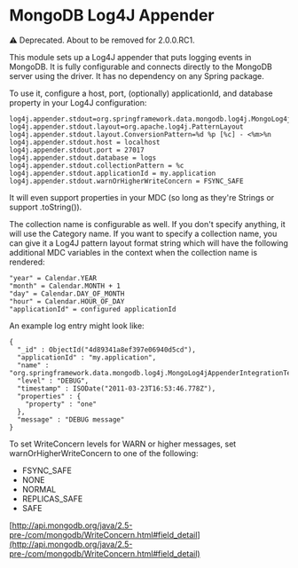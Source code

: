 # MongoDB Log4J Appender

:warning: Deprecated. About to be removed for 2.0.0.RC1.

This module sets up a Log4J appender that puts logging events in MongoDB. It is fully configurable
and connects directly to the MongoDB server using the driver. It has no dependency on any Spring package.

To use it, configure a host, port, (optionally) applicationId, and database property in your Log4J configuration:

    log4j.appender.stdout=org.springframework.data.mongodb.log4j.MongoLog4jAppender
    log4j.appender.stdout.layout=org.apache.log4j.PatternLayout
    log4j.appender.stdout.layout.ConversionPattern=%d %p [%c] - <%m>%n
    log4j.appender.stdout.host = localhost
    log4j.appender.stdout.port = 27017
    log4j.appender.stdout.database = logs
    log4j.appender.stdout.collectionPattern = %c
    log4j.appender.stdout.applicationId = my.application
    log4j.appender.stdout.warnOrHigherWriteConcern = FSYNC_SAFE

It will even support properties in your MDC (so long as they're Strings or support .toString()).

The collection name is configurable as well. If you don't specify anything, it will use the Category name.
If you want to specify a collection name, you can give it a Log4J pattern layout format string which will have
the following additional MDC variables in the context when the collection name is rendered:

    "year" = Calendar.YEAR
    "month" = Calendar.MONTH + 1
    "day" = Calendar.DAY_OF_MONTH
    "hour" = Calendar.HOUR_OF_DAY
    "applicationId" = configured applicationId

An example log entry might look like:

    {
      "_id" : ObjectId("4d89341a8ef397e06940d5cd"),
      "applicationId" : "my.application",
      "name" : "org.springframework.data.mongodb.log4j.MongoLog4jAppenderIntegrationTests",
      "level" : "DEBUG",
      "timestamp" : ISODate("2011-03-23T16:53:46.778Z"),
      "properties" : {
        "property" : "one"
      },
      "message" : "DEBUG message"
    }

To set WriteConcern levels for WARN or higher messages, set warnOrHigherWriteConcern to one of the following:

* FSYNC_SAFE
* NONE
* NORMAL
* REPLICAS_SAFE
* SAFE

[http://api.mongodb.org/java/2.5-pre-/com/mongodb/WriteConcern.html#field_detail](http://api.mongodb.org/java/2.5-pre-/com/mongodb/WriteConcern.html#field_detail)